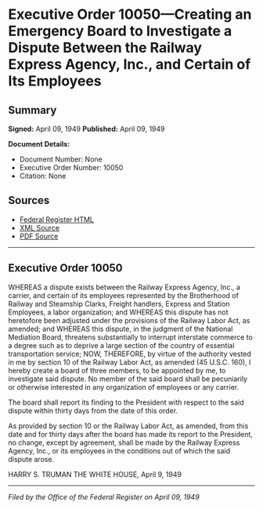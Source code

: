 # Executive Order 10050—Creating an Emergency Board to Investigate a Dispute Between the Railway Express Agency, Inc., and Certain of Its Employees

## Summary

**Signed:** April 09, 1949
**Published:** April 09, 1949

**Document Details:**
- Document Number: None
- Executive Order Number: 10050
- Citation: None

## Sources
- [Federal Register HTML](https://www.presidency.ucsb.edu/documents/executive-order-10050-creating-emergency-board-investigate-dispute-between-the-railway)
- [XML Source](None)
- [PDF Source](None)

---

## Executive Order 10050

WHEREAS a dispute exists between the Railway Express Agency, Inc., a carrier, and certain of its employees represented by the Brotherhood of Railway and Steamship Clarks, Freight handlers, Express and Station Employees, a labor organization; and
WHEREAS this dispute has not heretofore been adjusted under the provisions of the Railway Labor Act, as amended; and
WHEREAS this dispute, in the judgment of the National Mediation Board, threatens substantially to interrupt interstate commerce to a degree such as to deprive a large section of the country of essential transportation service;
NOW, THEREFORE, by virtue of the authority vested in me by section 10 of the Railway Labor Act, as amended (45 U.S.C. 160), I hereby create a board of three members, to be appointed by me, to investigate said dispute. No member of the said board shall be pecuniarily or otherwise interested in any organization of employees or any carrier.

The board shall report its finding to the President with respect to the said dispute within thirty days from the date of this order.

As provided by section 10 or the Railway Labor Act, as amended, from this date and for thirty days after the board has made its report to the President, no change, except by agreement, shall be made by the Railway Express Agency, Inc., or its employees in the conditions out of which the said dispute arose.

HARRY S. TRUMAN
THE WHITE HOUSE,
April 9, 1949

---

*Filed by the Office of the Federal Register on April 09, 1949*
